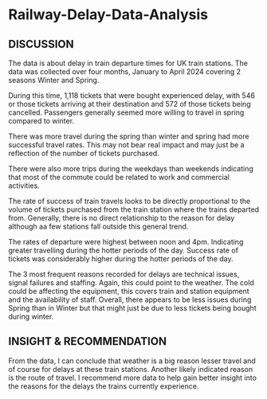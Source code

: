 # Railway-Delay-Data-Analysis
## DISCUSSION

The data is about delay in train departure times for UK train stations. 
The data was collected over four months, January to April 2024 covering 2 seasons Winter and Spring. 

During this time, 1,118 tickets that were bought experienced delay, with 546 or those tickets arriving at their destination and 572 of those tickets being cancelled. Passengers generally seemed more willing to travel in spring compared to winter.

There was more travel during the spring than winter and spring had more successful travel rates. This may not bear real impact and may just be a reflection of the number of tickets purchased.

There were also more trips during the weekdays than weekends indicating that most of the commute could be related to work and commercial activities. 

The rate of success of train travels looks to be directly proportional to the volume of tickets purchased from the train station where the trains departed from. Generally, there is no direct relationship to the reason for delay although aa few stations fall outside this general trend.  

The rates of departure were highest between noon and 4pm. Indicating greater travelling during the hotter periods of the day. Success rate of tickets was considerably higher during the hotter periods of the day. 

The 3 most frequent reasons recorded for delays are technical issues, signal failures and staffing. Again, this could point to the weather. The cold could be affecting the equipment, this covers train and station equipment and the availability of staff. Overall, there appears to be less issues during Spring than in Winter but that might just be due to less tickets being bought during winter.

## INSIGHT & RECOMMENDATION
From the data, I can conclude that weather is a big reason lesser travel and of course for delays at these train stations. Another likely indicated reason is the route of travel.  I recommend more data to help gain better insight into the reasons for the delays the trains currently experience.                                                                                                                        
